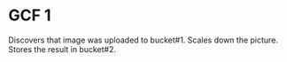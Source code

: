 # GCF 1

Discovers that image was uploaded to bucket#1.
Scales down the picture.
Stores the result in bucket#2.

